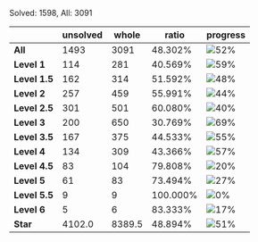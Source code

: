 Solved: 1598, All: 3091

| |unsolved|whole|ratio|progress|
|----|----|----|----|----|
|**All**| 1493 | 3091 | 48.302%| ![52%](https://progress-bar.xyz/52?title=All) |
|**Level 1**| 114 | 281 | 40.569%| ![59%](https://progress-bar.xyz/59?title=All) |
|**Level 1.5**| 162 | 314 | 51.592%| ![48%](https://progress-bar.xyz/48?title=All) |
|**Level 2**| 257 | 459 | 55.991%| ![44%](https://progress-bar.xyz/44?title=All) |
|**Level 2.5**| 301 | 501 | 60.080%| ![40%](https://progress-bar.xyz/40?title=All) |
|**Level 3**| 200 | 650 | 30.769%| ![69%](https://progress-bar.xyz/69?title=All) |
|**Level 3.5**| 167 | 375 | 44.533%| ![55%](https://progress-bar.xyz/55?title=All) |
|**Level 4**| 134 | 309 | 43.366%| ![57%](https://progress-bar.xyz/57?title=All) |
|**Level 4.5**| 83 | 104 | 79.808%| ![20%](https://progress-bar.xyz/20?title=All) |
|**Level 5**| 61 | 83 | 73.494%| ![27%](https://progress-bar.xyz/27?title=All) |
|**Level 5.5**| 9 | 9 | 100.000%| ![0%](https://progress-bar.xyz/0?title=All) |
|**Level 6**| 5 | 6 | 83.333%| ![17%](https://progress-bar.xyz/17?title=All) |
|**Star**|4102.0 | 8389.5 |48.894%| ![51%](https://progress-bar.xyz/51?title=All) |
